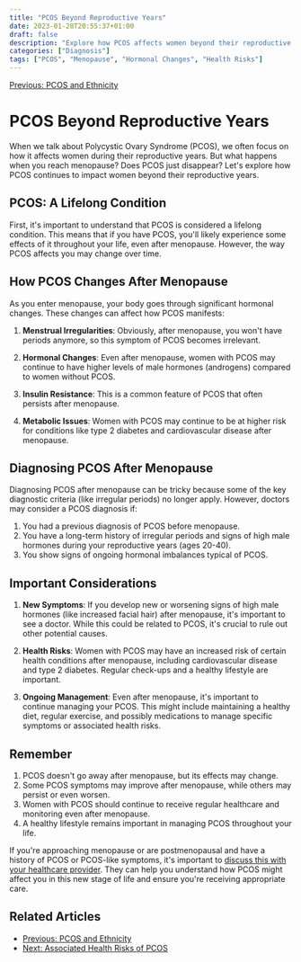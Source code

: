 ```yaml
---
title: "PCOS Beyond Reproductive Years"
date: 2023-01-28T20:55:37+01:00
draft: false
description: "Explore how PCOS affects women beyond their reproductive years, including changes after menopause, ongoing health considerations, and management strategies."
categories: ["Diagnosis"]
tags: ["PCOS", "Menopause", "Hormonal Changes", "Health Risks"]
---
```


[Previous: PCOS and Ethnicity](../pcos-and-ethnicity)

# PCOS Beyond Reproductive Years

When we talk about Polycystic Ovary Syndrome (PCOS), we often focus on how it affects women during their reproductive years. But what happens when you reach menopause? Does PCOS just disappear? Let's explore how PCOS continues to impact women beyond their reproductive years.

## PCOS: A Lifelong Condition

First, it's important to understand that PCOS is considered a lifelong condition. This means that if you have PCOS, you'll likely experience some effects of it throughout your life, even after menopause. However, the way PCOS affects you may change over time.

## How PCOS Changes After Menopause

As you enter menopause, your body goes through significant hormonal changes. These changes can affect how PCOS manifests:

1. **Menstrual Irregularities**: Obviously, after menopause, you won't have periods anymore, so this symptom of PCOS becomes irrelevant.

2. **Hormonal Changes**: Even after menopause, women with PCOS may continue to have higher levels of male hormones (androgens) compared to women without PCOS.

3. **Insulin Resistance**: This is a common feature of PCOS that often persists after menopause.

4. **Metabolic Issues**: Women with PCOS may continue to be at higher risk for conditions like type 2 diabetes and cardiovascular disease after menopause.

## Diagnosing PCOS After Menopause

Diagnosing PCOS after menopause can be tricky because some of the key diagnostic criteria (like irregular periods) no longer apply. However, doctors may consider a PCOS diagnosis if:

1. You had a previous diagnosis of PCOS before menopause.
2. You have a long-term history of irregular periods and signs of high male hormones during your reproductive years (ages 20-40).
3. You show signs of ongoing hormonal imbalances typical of PCOS.

## Important Considerations

1. **New Symptoms**: If you develop new or worsening signs of high male hormones (like increased facial hair) after menopause, it's important to see a doctor. While this could be related to PCOS, it's crucial to rule out other potential causes.

2. **Health Risks**: Women with PCOS may have an increased risk of certain health conditions after menopause, including cardiovascular disease and type 2 diabetes. Regular check-ups and a healthy lifestyle are important.

3. **Ongoing Management**: Even after menopause, it's important to continue managing your PCOS. This might include maintaining a healthy diet, regular exercise, and possibly medications to manage specific symptoms or associated health risks.

## Remember

1. PCOS doesn't go away after menopause, but its effects may change.
2. Some PCOS symptoms may improve after menopause, while others may persist or even worsen.
3. Women with PCOS should continue to receive regular healthcare and monitoring even after menopause.
4. A healthy lifestyle remains important in managing PCOS throughout your life.

If you're approaching menopause or are postmenopausal and have a history of PCOS or PCOS-like symptoms, it's important to [discuss this with your healthcare provider](/consult-provider). They can help you understand how PCOS might affect you in this new stage of life and ensure you're receiving appropriate care.

## Related Articles

- [Previous: PCOS and Ethnicity](../pcos-and-ethnicity)
- [Next: Associated Health Risks of PCOS](../associated-health-risks-pcos)
